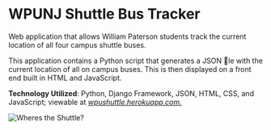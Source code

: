 # WPUNJ Shuttle Bus Tracker


Web application that allows William Paterson students track the current location of all four
campus shuttle buses.

This application contains a Python script that generates a JSON le with the current location of
all on campus buses. This is then displayed on a front end built in HTML and JavaScript.

__Technology Utilized__: Python, Django Framework, JSON, HTML, CSS, and JavaScript; viewable at _[wpushuttle.herokuapp.com.](https://wpushuttle.herokuapp.com)_

![Wheres the Shuttle?](http://hexadecimalconverter.com/images/shuttlelogo.png)


